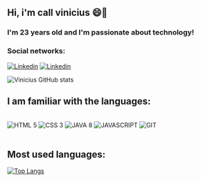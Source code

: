 ## Hi, i'm call vinicius  😄👋

### I'm 23 years old and I'm passionate about technology!

### Social networks: 

[![Linkedin](	https://img.shields.io/badge/LinkedIn-0077B5?style=for-the-badge&logo=linkedin&logoColor=white)](https://www.linkedin.com/in/viniciuspch/)
[![Linkedin](https://img.shields.io/badge/Instagram-E4405F?style=for-the-badge&logo=instagram&logoColor=white)](https://www.instagram.com/viniciusad_pacheco)

![Vinicius GitHub stats](https://github-readme-stats.vercel.app/api?username=viniciuspch&show_icons=true&theme=tokyonight)

## I am familiar with the languages: 

<div style="display: inline_block"></br>
<img  alt="HTML 5" src="https://img.shields.io/badge/HTML-239120?style=for-the-badge&logo=html5&logoColor=white">
<img  alt="CSS 3" src="https://img.shields.io/badge/CSS3-1572B6?style=for-the-badge&logo=css3&logoColor=white">
<img alt="JAVA 8" src="https://img.shields.io/badge/Java-ED8B00?style=for-the-badge&logo=java&logoColor=white">
<img alt="JAVASCRIPT" src="https://img.shields.io/badge/JavaScript-F7DF1E?style=for-the-badge&logo=javascript&logoColor=black">                                           <img alt="GIT" src="https://img.shields.io/badge/Git-E34F26?style=for-the-badge&logo=git&logoColor=white">                                                               
</div></br>

## Most used languages: 

[![Top Langs](https://github-readme-stats.vercel.app/api/top-langs/?username=viniciuspch&layout=compact)](https://github.com/viniciuspch/github-readme-stats)
